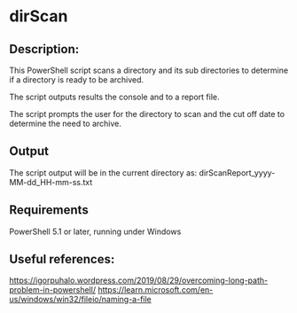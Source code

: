 # dirScan
 
## Description: 
  This PowerShell script scans a directory and its sub directories to determine if a directory is ready to be archived.

  The script outputs results the console and to a report file.

  The script prompts the user for the directory to scan and the cut off date to determine the need to archive.

## Output              
  The script output will be in the current directory as: 
      dirScanReport_yyyy-MM-dd_HH-mm-ss.txt

## Requirements

  PowerShell 5.1 or later, running under Windows

## Useful references:
  https://igorpuhalo.wordpress.com/2019/08/29/overcoming-long-path-problem-in-powershell/
  https://learn.microsoft.com/en-us/windows/win32/fileio/naming-a-file

  